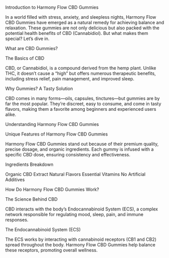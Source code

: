 Introduction to Harmony Flow CBD Gummies

In a world filled with stress, anxiety, and sleepless nights, Harmony Flow CBD Gummies have emerged as a natural remedy for achieving balance and relaxation. These gummies are not only delicious but also packed with the potential health benefits of CBD (Cannabidiol). But what makes them special? Let’s dive in.

What are CBD Gummies?

The Basics of CBD

CBD, or Cannabidiol, is a compound derived from the hemp plant. Unlike THC, it doesn’t cause a “high” but offers numerous therapeutic benefits, including stress relief, pain management, and improved sleep.

Why Gummies? A Tasty Solution

CBD comes in many forms—oils, capsules, tinctures—but gummies are by far the most popular. They’re discreet, easy to consume, and come in tasty flavors, making them a favorite among beginners and experienced users alike.

Understanding Harmony Flow CBD Gummies

Unique Features of Harmony Flow CBD Gummies

Harmony Flow CBD Gummies stand out because of their premium quality, precise dosage, and organic ingredients. Each gummy is infused with a specific CBD dose, ensuring consistency and effectiveness.

Ingredients Breakdown

Organic CBD Extract
Natural Flavors
Essential Vitamins
No Artificial Additives

How Do Harmony Flow CBD Gummies Work?

The Science Behind CBD

CBD interacts with the body’s Endocannabinoid System (ECS), a complex network responsible for regulating mood, sleep, pain, and immune responses.

The Endocannabinoid System (ECS)

The ECS works by interacting with cannabinoid receptors (CB1 and CB2) spread throughout the body. Harmony Flow CBD Gummies help balance these receptors, promoting overall wellness.
